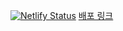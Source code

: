 [![Netlify Status](https://api.netlify.com/api/v1/badges/8146c73e-708e-4466-9670-3940ada8fda1/deploy-status)](https://app.netlify.com/sites/ecstatic-sammet-e4bb33/deploys)
[배포 링크](https://ecstatic-sammet-e4bb33.netlify.app/)
